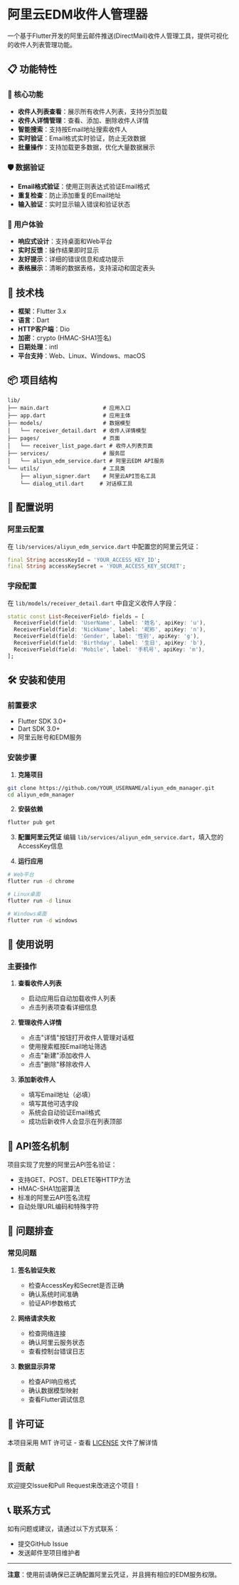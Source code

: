 # 阿里云EDM收件人管理器

一个基于Flutter开发的阿里云邮件推送(DirectMail)收件人管理工具，提供可视化的收件人列表管理功能。

## 📋 功能特性

### 🎯 核心功能
- **收件人列表查看**：展示所有收件人列表，支持分页加载
- **收件人详情管理**：查看、添加、删除收件人详情
- **智能搜索**：支持按Email地址搜索收件人
- **实时验证**：Email格式实时验证，防止无效数据
- **批量操作**：支持加载更多数据，优化大量数据展示

### 🛡️ 数据验证
- **Email格式验证**：使用正则表达式验证Email格式
- **重复检查**：防止添加重复的Email地址
- **输入验证**：实时显示输入错误和验证状态

### 🎨 用户体验
- **响应式设计**：支持桌面和Web平台
- **实时反馈**：操作结果即时显示
- **友好提示**：详细的错误信息和成功提示
- **表格展示**：清晰的数据表格，支持滚动和固定表头

## 🚀 技术栈

- **框架**：Flutter 3.x
- **语言**：Dart
- **HTTP客户端**：Dio
- **加密**：crypto (HMAC-SHA1签名)
- **日期处理**：intl
- **平台支持**：Web、Linux、Windows、macOS

## 📦 项目结构

```
lib/
├── main.dart                 # 应用入口
├── app.dart                  # 应用主体
├── models/                   # 数据模型
│   └── receiver_detail.dart  # 收件人详情模型
├── pages/                    # 页面
│   └── receiver_list_page.dart # 收件人列表页面
├── services/                 # 服务层
│   └── aliyun_edm_service.dart # 阿里云EDM API服务
└── utils/                    # 工具类
    ├── aliyun_signer.dart    # 阿里云API签名工具
    └── dialog_util.dart     # 对话框工具
```

## 🔧 配置说明

### 阿里云配置
在 `lib/services/aliyun_edm_service.dart` 中配置您的阿里云凭证：

```dart
final String accessKeyId = 'YOUR_ACCESS_KEY_ID';
final String accessKeySecret = 'YOUR_ACCESS_KEY_SECRET';
```

### 字段配置
在 `lib/models/receiver_detail.dart` 中自定义收件人字段：

```dart
static const List<ReceiverField> fields = [
  ReceiverField(field: 'UserName', label: '姓名', apiKey: 'u'),
  ReceiverField(field: 'NickName', label: '昵称', apiKey: 'n'),
  ReceiverField(field: 'Gender', label: '性别', apiKey: 'g'),
  ReceiverField(field: 'Birthday', label: '生日', apiKey: 'b'),
  ReceiverField(field: 'Mobile', label: '手机号', apiKey: 'm'),
];
```

## 🛠️ 安装和使用

### 前置要求
- Flutter SDK 3.0+
- Dart SDK 3.0+
- 阿里云账号和EDM服务

### 安装步骤

1. **克隆项目**
```bash
git clone https://github.com/YOUR_USERNAME/aliyun_edm_manager.git
cd aliyun_edm_manager
```

2. **安装依赖**
```bash
flutter pub get
```

3. **配置阿里云凭证**
编辑 `lib/services/aliyun_edm_service.dart`，填入您的AccessKey信息

4. **运行应用**
```bash
# Web平台
flutter run -d chrome

# Linux桌面
flutter run -d linux

# Windows桌面
flutter run -d windows
```

## 📱 使用说明

### 主要操作

1. **查看收件人列表**
   - 启动应用后自动加载收件人列表
   - 点击列表项查看详细信息

2. **管理收件人详情**
   - 点击"详情"按钮打开收件人管理对话框
   - 使用搜索框按Email地址筛选
   - 点击"新建"添加收件人
   - 点击"删除"移除收件人

3. **添加新收件人**
   - 填写Email地址（必填）
   - 填写其他可选字段
   - 系统会自动验证Email格式
   - 成功后新收件人会显示在列表顶部

## 🔐 API签名机制

项目实现了完整的阿里云API签名验证：
- 支持GET、POST、DELETE等HTTP方法
- HMAC-SHA1加密算法
- 标准的阿里云API签名流程
- 自动处理URL编码和特殊字符

## 🐛 问题排查

### 常见问题

1. **签名验证失败**
   - 检查AccessKey和Secret是否正确
   - 确认系统时间准确
   - 验证API参数格式

2. **网络请求失败**
   - 检查网络连接
   - 确认阿里云服务状态
   - 查看控制台错误日志

3. **数据显示异常**
   - 检查API响应格式
   - 确认数据模型映射
   - 查看Flutter调试信息

## 📄 许可证

本项目采用 MIT 许可证 - 查看 [LICENSE](LICENSE) 文件了解详情

## 🤝 贡献

欢迎提交Issue和Pull Request来改进这个项目！

## 📞 联系方式

如有问题或建议，请通过以下方式联系：
- 提交GitHub Issue
- 发送邮件至项目维护者

---

**注意**：使用前请确保已正确配置阿里云凭证，并且拥有相应的EDM服务权限。

